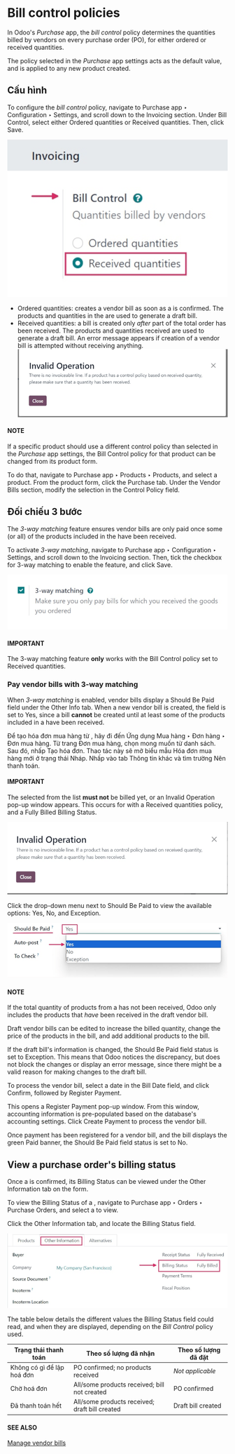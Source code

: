 # Bill control policies

In Odoo's *Purchase* app, the *bill control* policy determines the quantities billed by vendors on
every purchase order (PO), for either ordered or received quantities.

The policy selected in the *Purchase* app settings acts as the default value, and is applied to any
new product created.

## Cấu hình

To configure the *bill control* policy, navigate to Purchase app ‣ Configuration
‣ Settings, and scroll down to the Invoicing section. Under Bill Control,
select either Ordered quantities or Received quantities. Then, click
Save.

![Selected bill control policy in Purchase app settings.](../../../../_images/control-bills-selected-policy.png)
- Ordered quantities: creates a vendor bill as soon as a  is confirmed. The products
  and quantities in the  are used to generate a draft bill.
- Received quantities: a bill is created only *after* part of the total order has been
  received. The products and quantities received are used to generate a draft bill. An error message
  appears if creation of a vendor bill is attempted without receiving anything.
  ![Bill control policy draft bill error message.](../../../../_images/control-bills-error-message-popup.png)

#### NOTE
If a specific product should use a different control policy than selected in the *Purchase* app
settings, the Bill Control policy for that product can be changed from its product
form.

To do that, navigate to Purchase app ‣ Products ‣ Products, and select a
product. From the product form, click the Purchase tab. Under the Vendor
Bills section, modify the selection in the Control Policy field.

## Đối chiếu 3 bước

The *3-way matching* feature ensures vendor bills are only paid once some (or all) of the products
included in the  have been received.

To activate *3-way matching*, navigate to Purchase app ‣ Configuration ‣
Settings, and scroll down to the Invoicing section. Then, tick the checkbox for
3-way matching to enable the feature, and click Save.

![Enabled 3-way matching feature in Purchase app settings.](../../../../_images/control-bills-three-way-matching.png)

#### IMPORTANT
The 3-way matching feature **only** works with the Bill Control policy
set to Received quantities.

### Pay vendor bills with 3-way matching

When *3-way matching* is enabled, vendor bills display a Should Be Paid field under the
Other Info tab. When a new vendor bill is created, the field is set to Yes,
since a bill **cannot** be created until at least some of the products included in a  have been
received.

Để tạo hóa đơn mua hàng từ , hãy đi đến Ứng dụng Mua hàng ‣ Đơn hàng ‣ Đơn mua hàng. Từ trang Đơn mua hàng, chọn  mong muốn từ danh sách. Sau đó, nhấp Tạo hóa đơn. Thao tác này sẽ mở biểu mẫu Hóa đơn mua hàng mới ở trạng thái Nháp. Nhấp vào tab Thông tin khác và tìm trường Nên thanh toán.

#### IMPORTANT
The  selected from the list **must not** be billed yet, or an Invalid Operation
pop-up window appears. This occurs for  with a Received quantities policy, and a
Fully Billed Billing Status.

![Invalid Operation pop-up window for billed Purchase Order.](../../../../_images/control-bills-invalid-operation.png)

Click the drop-down menu next to Should Be Paid to view the available options:
Yes, No, and Exception.

![Should Be Paid field status on draft vendor bill.](../../../../_images/control-bills-should-be-paid.png)

#### NOTE
If the total quantity of products from a  has not been received, Odoo only includes the
products that *have* been received in the draft vendor bill.

Draft vendor bills can be edited to increase the billed quantity, change the price of the products
in the bill, and add additional products to the bill.

If the draft bill's information is changed, the Should Be Paid field status is set to
Exception. This means that Odoo notices the discrepancy, but does not block the changes
or display an error message, since there might be a valid reason for making changes to the draft
bill.

To process the vendor bill, select a date in the Bill Date field, and click
Confirm, followed by Register Payment.

This opens a Register Payment pop-up window. From this window, accounting information is
pre-populated based on the database's accounting settings. Click Create Payment to
process the vendor bill.

Once payment has been registered for a vendor bill, and the bill displays the green Paid
banner, the Should Be Paid field status is set to No.

## View a purchase order's billing status

Once a  is confirmed, its Billing Status can be viewed under the Other
Information tab on the  form.

To view the Billing Status of a , navigate to Purchase app ‣
Orders ‣ Purchase Orders, and select a  to view.

Click the Other Information tab, and locate the Billing Status field.

![Billing status field on a purchase order form.](../../../../_images/control-bills-billing-status.png)

The table below details the different values the Billing Status field could read, and
when they are displayed, depending on the *Bill Control* policy used.

| Trạng thái thanh toán      | Theo số lượng đã nhận                          | Theo số lượng đã đặt   |
|----------------------------|------------------------------------------------|------------------------|
| Không có gì để lập hoá đơn | PO confirmed; no products received             | *Not applicable*       |
| Chờ hoá đơn                | All/some products received; bill not created   | PO confirmed           |
| Đã thanh toán hết          | All/some products received; draft bill created | Draft bill created     |

#### SEE ALSO
[Manage vendor bills](manage.md)
